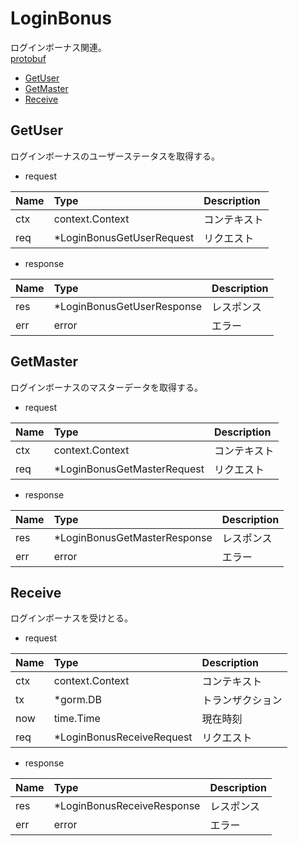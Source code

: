 # LoginBonus
ログインボーナス関連。  
[protobuf](https://github.com/game-core/gocrafter/tree/main/docs/proto/api/game/loginBonus)

- [GetUser](https://github.com/game-core/gocrafter/blob/main/docs/md/function/service/loginBonus.md#GetUser)
- [GetMaster](https://github.com/game-core/gocrafter/blob/main/docs/md/function/service/loginBonus.md#GetMaster)
- [Receive](https://github.com/game-core/gocrafter/blob/main/docs/md/function/service/loginBonus.md#Receive)

## GetUser
ログインボーナスのユーザーステータスを取得する。
- request

| Name | Type | Description |
| :--- | :--- | :--- |
| ctx | context.Context | コンテキスト |
| req | *LoginBonusGetUserRequest | リクエスト |

- response

| Name | Type | Description |
| :--- | :--- | :--- |
| res | *LoginBonusGetUserResponse | レスポンス |
| err | error | エラー |

## GetMaster
ログインボーナスのマスターデータを取得する。
- request

| Name | Type | Description |
| :--- | :--- | :--- |
| ctx | context.Context | コンテキスト |
| req | *LoginBonusGetMasterRequest | リクエスト |

- response

| Name | Type | Description |
| :--- | :--- | :--- |
| res | *LoginBonusGetMasterResponse | レスポンス |
| err | error | エラー |

## Receive
ログインボーナスを受けとる。
- request

| Name | Type | Description |
| :--- | :--- | :--- |
| ctx | context.Context | コンテキスト |
| tx | *gorm.DB | トランザクション |
| now | time.Time | 現在時刻 |
| req | *LoginBonusReceiveRequest | リクエスト |

- response

| Name | Type | Description |
| :--- | :--- | :--- |
| res | *LoginBonusReceiveResponse | レスポンス |
| err | error | エラー |
